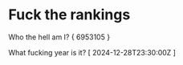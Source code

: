 # Fuck the rankings

Who the hell am I?
{ 6953105 }

What fucking year is it?
[ 2024-12-28T23:30:00Z ]
